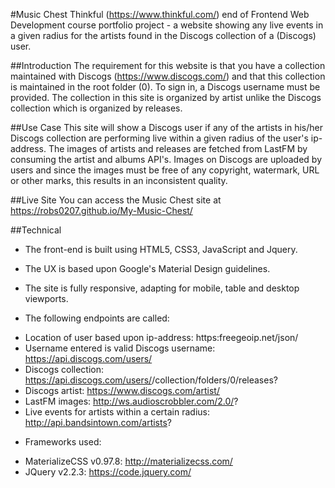 #Music Chest
Thinkful (https://www.thinkful.com/) end of Frontend Web Development course portfolio project - a website showing any live events in a given radius for the artists found in the Discogs collection of a (Discogs) user.	   

##Introduction
The requirement for this website is that you have a collection maintained with Discogs (https://www.discogs.com/) and that this collection is maintained in the root folder (0). To sign in, a Discogs username must be provided. The collection in this site is organized by artist unlike the Discogs collection which is organized by releases.

##Use Case
This site will show a Discogs user if any of the artists in his/her Discogs collection are performing live within a given radius of the user's ip-address. The images of artists and releases are fetched from LastFM by consuming the artist and albums API's. Images on Discogs are uploaded by users and since the images must be free of any copyright, watermark, URL or other marks, this results in an inconsistent quality.


##Live Site
You can access the Music Chest site at https://robs0207.github.io/My-Music-Chest/

##Technical

* The front-end is built using HTML5, CSS3, JavaScript and Jquery.
* The UX is based upon Google's Material Design guidelines.
* The site is fully responsive, adapting for mobile, table and desktop viewports.

* The following endpoints are called:
- Location of user based upon ip-address: https:freegeoip.net/json/
- Username entered is valid Discogs username: https://api.discogs.com/users/
- Discogs collection: https://api.discogs.com/users/<user>/collection/folders/0/releases?
- Discogs artist: https://www.discogs.com/artist/
- LastFM images: http://ws.audioscrobbler.com/2.0/?
- Live events for artists within a certain radius: http://api.bandsintown.com/artists?

* Frameworks used:
- MaterializeCSS v0.97.8: http://materializecss.com/
- JQuery v2.2.3: https://code.jquery.com/

